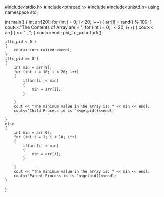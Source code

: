 #include<stdio.h>
#include<pthread.h>
#include<iostream>
#include<unistd.h>
using namespace std;
 
int main()
{
    int arr[20];
    for (int i = 0; i < 20; i++)
    {
        arr[i] = rand() % 100;
    }
    cout<<"The Contents of Array are = ";
    for (int i = 0; i < 20; i++)
    {
        cout<< arr[i] << " , ";
    }
    cout<<endl;
    pid_t c_pid = fork();

    if(c_pid < 0 )
    {
        cout<<"Fork Failed"<<endl;
    }
    if(c_pid == 0 )
    {
        int min = arr[9];
        for (int i = 10; i < 20; i++)
        {
            if(arr[i] < min)
            {
                min = arr[i];
            }
            
        }
        cout << "The minimum value in the array is: " << min << endl;
        cout<<"Child Process id is "<<getpid()<<endl;
        
    }
    else
    {
        int min = arr[0];
        for (int i = 1; i < 10; i++)
        {
            if(arr[i] < min)
            {
                min = arr[i];
            }
            
        }
        cout << "The minimum value in the array is: " << min << endl;
        cout<<"Parent Process id is "<<getpid()<<endl;
    }
}
